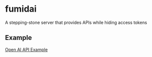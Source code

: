 # fumidai

A stepping-stone server that provides APIs while hiding access tokens

## Example

[Open AI API Example](sample\openai\README.md)